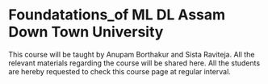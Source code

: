 # Foundatations_of ML DL Assam Down Town University
This course will be taught by Anupam Borthakur and Sista Raviteja. All the relevant materials regarding the course will be shared here. All the students are hereby requested to check this course page at regular interval.
